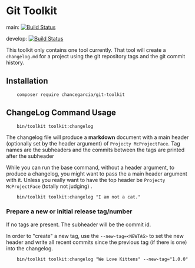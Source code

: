 # Git Toolkit

main: [![Build Status](https://travis-ci.com/chancegarcia/git-toolkit.svg?branch=main)](https://travis-ci.com/chancegarcia/git-toolkit)

develop: [![Build Status](https://travis-ci.com/chancegarcia/git-toolkit.svg?branch=develop)](https://travis-ci.com/chancegarcia/git-toolkit)

This toolkit only contains one tool currently. That tool will create a `changelog.md` for a project using the git
repository tags and the git commit history.

## Installation

        composer require chancegarcia/git-toolkit

## ChangeLog Command Usage

        bin/toolkit toolkit:changelog

The changelog file will produce a **markdown** document with a main header (optionally set by the header argument)
of `Projecty McProjectFace`. Tag names are the subheaders and the commits between the tags are printed after the
subheader

While you can run the base command, without a header argument, to produce a changelog, you might want to pass the a main
header argument with it. Unless you really want to have the top header be `Projecty McProjectFace` (totally not judging)
.

        bin/toolkit toolkit:changelog "I am not a cat."

### Prepare a new or initial release tag/number

If no tags are present. The subheader will be the commit id.

In order to "create" a new tag, use the `--new-tag=<NEWTAG>` to set the new header and write all recent commits since
the previous tag (if there is one) into the changelog.

        bin/toolkit toolkit:changelog "We Love Kittens" --new-tag="1.0.0"
